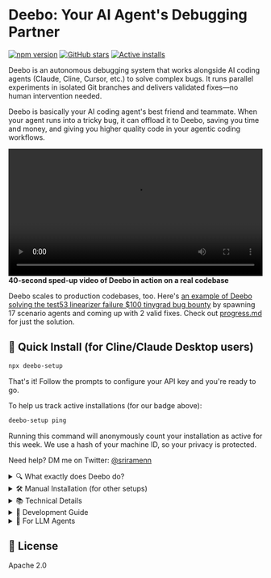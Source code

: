 
# Deebo: Your AI Agent's Debugging Partner
[![npm version](https://img.shields.io/npm/v/deebo-setup.svg)](https://www.npmjs.com/package/deebo-setup)
[![GitHub stars](https://img.shields.io/github/stars/snagasuri/deebo-prototype?style=social)](https://github.com/snagasuri/deebo-prototype)
[![Active installs](https://img.shields.io/endpoint?url=https://deebo-active-counter.ramnag2003.workers.dev/active)](https://github.com/snagasuri/deebo-prototype)

Deebo is an autonomous debugging system that works alongside AI coding agents (Claude, Cline, Cursor, etc.) to solve complex bugs. It runs parallel experiments in isolated Git branches and delivers validated fixes—no human intervention needed.

Deebo is basically your AI coding agent's best friend and teammate. When your agent runs into a tricky bug, it can offload it to Deebo, saving you time and money, and giving you higher quality code in your agentic coding workflows.

<video src="https://github.com/user-attachments/assets/756d35b4-4f77-48de-bd1a-86f76360279e" controls width="100%"></video>
**40-second sped-up video of Deebo in action on a real codebase**


Deebo scales to production codebases, too. Here's [an example of Deebo solving the test53 linearizer failure $100 tinygrad bug bounty](https://github.com/snagasuri/deebo-prototype/tree/master/memory-bank/9bd38e9840d3/sessions/session-1744006973678) by spawning 17 scenario agents and coming up with 2 valid fixes. Check out [progress.md](https://github.com/snagasuri/deebo-prototype/blob/master/memory-bank/9bd38e9840d3/progress.md) for just the solution.

## 🚀 Quick Install (for Cline/Claude Desktop users)

```bash
npx deebo-setup
```
That's it! Follow the prompts to configure your API key and you're ready to go.

To help us track active installations (for our badge above):
```bash
deebo-setup ping
```
Running this command will anonymously count your installation as active for this week. We use a hash of your machine ID, so your privacy is protected.

Need help? DM me on Twitter: [@sriramenn](https://twitter.com/sriramenn)

<details>
<summary>🔍 What exactly does Deebo do?</summary>

Deebo is your AI agent's debugging partner. When your agent encounters a tricky bug, Deebo:

- Spawns multiple "scenario agents" to test different hypotheses in parallel
- Runs each experiment in an isolated Git branch
- Validates or falsifies each approach
- Returns structured reports and solutions
- Optionally logs session history for learning

Instead of going back and forth with your AI agent about bugs, let Deebo handle the investigation while you focus on building features.

### Exposed MCP Tools
| Tool             | Description                                                          |
| ---------------- | -------------------------------------------------------------------- |
| `start`          | Begins a debugging session                                           |
| `check`          | Returns current status of debugging session                          |
| `cancel`         | Terminates all processes for a given debugging session               |
| `add_observation`| Logs external observations for an agent                              |
</details>

<details>
<summary>🛠️ Manual Installation (for other setups)</summary>

If you're not using Cline or Claude Desktop, follow these steps:

1. Clone the repo:
   ```bash
   git clone https://github.com/snagasuri/deebo-prototype.git
   cd deebo-prototype
   ```

2. Install dependencies:
   ```bash
   npm install
   npm run build
   ```

3. Install required MCP tools:
   ```bash
   # Install uv/uvx
   curl -LsSf https://astral.sh/uv/install.sh | sh
   
   # Install git-mcp
   uvx mcp-server-git --help
   
   # Install desktop-commander
   npx @wonderwhy-er/desktop-commander@latest setup
   ```

4. Configure your MCP client to use Deebo (see Technical Details section for configuration format)
</details>

<details>
<summary>📚 Technical Details</summary>

### Memory Bank
If `USE_MEMORY_BANK=true` is set, Deebo enables structured memory logging:
- `activeContext.md`: Editable live journal for the Mother agent
- `progress.md`: Summarized results of completed debug sessions
- `sessions/<id>/reports/`: Structured scenario agent reports
- `sessions/<id>/logs/`: Raw logs from Mother and scenarios
- `sessions/<id>/observations/`: Logs of external observations

### MCP Configuration
```json
{
  "mcpServers": {
    "deebo": {
      "autoApprove": [],
      "disabled": false,
      "timeout": 30,
      "command": "node",
      "args": [
        "--experimental-specifier-resolution=node",
        "--experimental-modules",
        "--max-old-space-size=4096",
        "/absolute/path/to/deebo/build/index.js"
      ],
      "env": {
        "NODE_ENV": "development",
        "USE_MEMORY_BANK": "true",
        "MOTHER_HOST": "openrouter",
        "MOTHER_MODEL": "anthropic/claude-3.5-sonnet",
        "SCENARIO_HOST": "openrouter",
        "SCENARIO_MODEL": "anthropic/claude-3.5-sonnet",
        "OPENROUTER_API_KEY": "sk-or-v1-..."
      },
      "transportType": "stdio"
    }
  }
}
```

### Design Principles
- **Tool-isolated:** All mutations via MCP tools (no raw fs/git calls)
- **Stateless scenarios:** No shared memory between agents
- **Raw logs:** Human-readable, tailable logs and reports
- **Delegation-first:** Built to be called by other agents, not humans
</details>

<details>
<summary>🔧 Development Guide</summary>

### Prerequisites
- **Git**: For version control
- **Node.js**: v18+ (includes npm)
- **Python**: 3.10+ (for git-mcp)

### Configuration Files
- **Cline:** `~/Library/Application Support/Code/User/globalStorage/saoudrizwan.claude-dev/settings/cline_mcp_settings.json`
- **Claude Desktop:** `~/Library/Application Support/Claude/claude_desktop_config.json`

### LLM Support
Deebo supports OpenRouter, Anthropic, and Gemini models. Configure via environment variables:
- `MOTHER_HOST`: LLM provider for mother agent
- `SCENARIO_HOST`: LLM provider for scenario agents
- `[PROVIDER]_API_KEY`: API key for chosen provider

See `src/util/agent-utils.ts` for supported models and configuration details.
</details>

<details>
<summary>📖 For LLM Agents</summary>

This section contains detailed information to help LLM agents like Claude, GPT, and others effectively work with Deebo.

### Understanding Deebo's Architecture

Deebo operates using a mother‑scenario agent architecture:

- **Mother Agent:** Coordinates the overall debugging process, generates hypotheses, spawns scenario agents, analyzes reports, and synthesizes solutions  
- **Scenario Agents:** Each tests a single hypothesis in an isolated Git branch, running experiments and reporting findings  
- **Process Isolation:** All agents run as separate Node.js subprocesses with timeout enforcement  
- **Memory Bank:** Optional persistent storage for session history and context  

### OODA Loop Debugging Process

The mother agent follows an OODA (Observe, Orient, Decide, Act) loop:

1. **Observe:** Gather information about the bug through code examination and error analysis  
2. **Orient:** Generate multiple competing hypotheses about potential causes  
3. **Decide:** Dispatch scenario agents to investigate each hypothesis  
4. **Act:** Synthesize findings and implement validated solutions  

### Effective Tool Usage

#### Starting a Debugging Session

When starting a new debugging session:

    <deebo>
      <start
        error="[Full error message or stack trace]"
        repoPath="[Absolute path to repository]"
        context="[Relevant code snippets, reproduction steps, or previous attempts]"
        filePath="[Path to the primary suspect file, if known]"
        language="[Programming language, e.g., 'typescript', 'python']"
      />
    </deebo>

**Best Practices:**
- Include the complete error message, not just a summary  
- Provide as much context as possible, including related code snippets  
- Mention any previous debugging attempts that failed  
- Reference any known constraints or requirements  

#### Monitoring Progress

To check the current status of a debugging session:

    <deebo>
      <check sessionId="[session ID returned from start]" />
    </deebo>

**Understanding the Pulse Report:**
- "Mother Agent" section shows current OODA loop stage  
- "Scenario Agents" section lists all running and completed scenarios  
- Completed scenarios include hypothesis validation status  
- Final solution (when found) appears in the SOLUTION section  

#### Adding External Observations

To inject information into a running agent:

    <deebo>
      <add_observation
        sessionId="[session ID]"
        agentId="[mother or scenario-session-ID-N]"
        observation="[Your observation as a plain text message]"
      />
    </deebo>

**Effective Observations:**
- Facts about the codebase architecture  
- Known constraints not visible in the code  
- Debugging hints from your own reasoning  
- Results from external tests or tools  

#### Canceling a Session

When a solution is found or to terminate a long‑running investigation:

    <deebo>
      <cancel sessionId="[session ID]" />
    </deebo>

### Interpreting Results

Deebo's solutions are wrapped in `<solution>` tags in the mother agent's response:

    <solution>
    [Detailed explanation of the root cause]

    [Recommended code changes with reasoning]

    [Supporting evidence from successful scenario(s)]
    </solution>

**Solution Confidence:**
- Solutions are only provided when the mother agent is >96% confident  
- All solutions are validated through actual code changes and testing  
- If no solution is found, the session will either continue or time out  

### Memory Bank Structure

When memory bank is enabled (`USE_MEMORY_BANK=true`), Deebo creates a structured record:

    memory-bank/{codebaseHash}/
      ├── activeContext.md    # Live notebook for the mother agent
      ├── progress.md         # Historical record of all sessions
      └── sessions/{sessionId}/
          ├── logs/           # Raw agent logs
          ├── reports/        # Structured scenario reports
          └── observations/   # External observations

**Using the Memory Bank:**
- Reference previous debugging attempts to avoid duplication  
- Learn from past failures to generate better hypotheses  
- Build on successful approaches for similar bugs  

### Advanced Usage Patterns

#### Multi‑Agent Collaboration

If working with other LLM agents (like Cline and Claude Desktop together):  
- Use observations to share insights between agents  
- Have specialized agents focus on different aspects (e.g., testing vs. code examination)  
- Share and reference session IDs to build on previous investigations  

#### Session Chaining

For complex bugs that might require multiple approaches:  
1. Start a debugging session with a narrow initial hypothesis  
2. Review scenario reports to identify promising directions  
3. Cancel the initial session and start a new one with refined hypotheses  
4. Use observations to share context between sessions  

#### Custom Test Development

When a bug requires specific test cases:  
1. Start a debugging session focused on the bug  
2. Use observations to provide test case results as they become available  
3. Guide scenarios toward particular testing approaches  

### Limitations and Considerations

- **Runtime:** Sessions have a 60‑minute maximum duration for mother agents, 15 minutes for scenario agents  
- **Memory:** Large codebases might require multiple focused sessions  
- **Branch Management:** Deebo creates temporary Git branches which are not automatically cleaned up  
- **LLM Context:** Complex bugs may exceed token limits, so be concise in observation messages  
- **Tool Access:** Deebo has access to file system and Git operations, but not external APIs or databases  
</details>

## 📜 License

Apache 2.0

